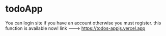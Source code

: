 # todoApp
You can login site if you have an account otherwise you must register. this function is available now!
link ---> https://todos-appjs.vercel.app
